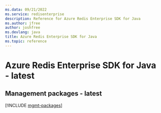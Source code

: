 ```yaml
---
ms.data: 09/21/2022
ms.service: redisenterprise
description: Reference for Azure Redis Enterprise SDK for Java
ms.author: jfree
author: joshfree
ms.devlang: java
title: Azure Redis Enterprise SDK for Java
ms.topic: reference
---
```

# Azure Redis Enterprise SDK for Java - latest

## Management packages - latest
[!INCLUDE [mgmt-packages](redis-enterprise-mgmt-index.md)]